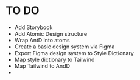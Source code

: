 # TO DO
- Add Storybook
- Add Atomic Design structure
- Wrap AntD into atoms
- Create a basic design system via Figma
- Export Figma design system to Style Dictionary
- Map style dictionary to Tailwind
- Map Tailwind to AndD
- 